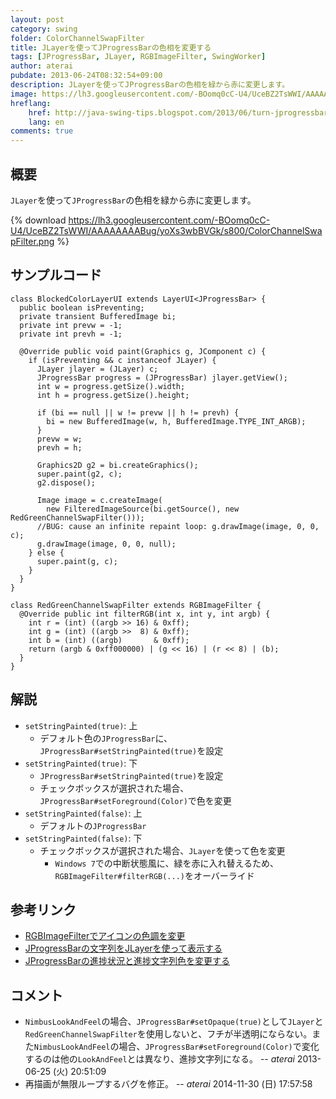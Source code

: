 ```yaml
---
layout: post
category: swing
folder: ColorChannelSwapFilter
title: JLayerを使ってJProgressBarの色相を変更する
tags: [JProgressBar, JLayer, RGBImageFilter, SwingWorker]
author: aterai
pubdate: 2013-06-24T08:32:54+09:00
description: JLayerを使ってJProgressBarの色相を緑から赤に変更します。
image: https://lh3.googleusercontent.com/-BOomq0cC-U4/UceBZ2TsWWI/AAAAAAAABug/yoXs3wbBVGk/s800/ColorChannelSwapFilter.png
hreflang:
    href: http://java-swing-tips.blogspot.com/2013/06/turn-jprogressbar-red-with-jlayer-and.html
    lang: en
comments: true
---
```

## 概要
`JLayer`を使って`JProgressBar`の色相を緑から赤に変更します。

{% download https://lh3.googleusercontent.com/-BOomq0cC-U4/UceBZ2TsWWI/AAAAAAAABug/yoXs3wbBVGk/s800/ColorChannelSwapFilter.png %}

## サンプルコード
<pre class="prettyprint"><code>class BlockedColorLayerUI extends LayerUI&lt;JProgressBar&gt; {
  public boolean isPreventing;
  private transient BufferedImage bi;
  private int prevw = -1;
  private int prevh = -1;

  @Override public void paint(Graphics g, JComponent c) {
    if (isPreventing &amp;&amp; c instanceof JLayer) {
      JLayer jlayer = (JLayer) c;
      JProgressBar progress = (JProgressBar) jlayer.getView();
      int w = progress.getSize().width;
      int h = progress.getSize().height;

      if (bi == null || w != prevw || h != prevh) {
        bi = new BufferedImage(w, h, BufferedImage.TYPE_INT_ARGB);
      }
      prevw = w;
      prevh = h;

      Graphics2D g2 = bi.createGraphics();
      super.paint(g2, c);
      g2.dispose();

      Image image = c.createImage(
        new FilteredImageSource(bi.getSource(), new RedGreenChannelSwapFilter()));
      //BUG: cause an infinite repaint loop: g.drawImage(image, 0, 0, c);
      g.drawImage(image, 0, 0, null);
    } else {
      super.paint(g, c);
    }
  }
}

class RedGreenChannelSwapFilter extends RGBImageFilter {
  @Override public int filterRGB(int x, int y, int argb) {
    int r = (int) ((argb &gt;&gt; 16) &amp; 0xff);
    int g = (int) ((argb &gt;&gt;  8) &amp; 0xff);
    int b = (int) ((argb)       &amp; 0xff);
    return (argb &amp; 0xff000000) | (g &lt;&lt; 16) | (r &lt;&lt; 8) | (b);
  }
}
</code></pre>

## 解説
- `setStringPainted(true)`: 上
    - デフォルト色の`JProgressBar`に、`JProgressBar#setStringPainted(true)`を設定
- `setStringPainted(true)`: 下
    - `JProgressBar#setStringPainted(true)`を設定
    - チェックボックスが選択された場合、`JProgressBar#setForeground(Color)`で色を変更
- `setStringPainted(false)`: 上
    - デフォルトの`JProgressBar`
- `setStringPainted(false)`: 下
    - チェックボックスが選択された場合、`JLayer`を使って色を変更
        - `Windows 7`での中断状態風に、緑を赤に入れ替えるため、`RGBImageFilter#filterRGB(...)`をオーバーライド

<!-- dummy comment line for breaking list -->

## 参考リンク
- [RGBImageFilterでアイコンの色調を変更](http://ateraimemo.com/Swing/RatingLabel.html)
- [JProgressBarの文字列をJLayerを使って表示する](http://ateraimemo.com/Swing/ProgressStringLayer.html)
- [JProgressBarの進捗状況と進捗文字列色を変更する](http://ateraimemo.com/Swing/ProgressBarSelectionColor.html)

<!-- dummy comment line for breaking list -->

## コメント
- `NimbusLookAndFeel`の場合、`JProgressBar#setOpaque(true)`として`JLayer`と`RedGreenChannelSwapFilter`を使用しないと、フチが半透明にならない。また`NimbusLookAndFeel`の場合、`JProgressBar#setForeground(Color)`で変化するのは他の`LookAndFeel`とは異なり、進捗文字列になる。 -- *aterai* 2013-06-25 (火) 20:51:09
- 再描画が無限ループするバグを修正。 -- *aterai* 2014-11-30 (日) 17:57:58

<!-- dummy comment line for breaking list -->
